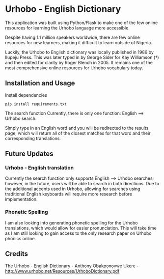 # Urhobo - English Dictionary

This application was built using Python/Flask to make one of the few online resources for learning the Urhobo language more accessible.

Despite having 1.1 million speakers worldwide, there are few online resources for new learners, making it difficult to learn outside of Nigeria.

Luckily, the Urhobo to English dictionary was locally published in 1986 by Ilupeju Press. This was later typed in by George Sider for Kay Williamson (†) and then edited for clarity by Roger Blench in 2005. It remains one of the most comprehensive online resources for Urhobo vocabulary today.

## Installation and Usage

Install dependencies

`pip install requirements.txt`

The search function
Currently, there is only one function: English ==> Urhobo search.

Simply type in an English word and you will be redirected to the results page, which will return all of the closest matches for that word and their corresponding translations.

## Future Updates
### Urhobo - English translation

Currently the search function only supports English ==> Urhobo searches; however, in the future, users will be able to search in both directions. Due to the additional accents used in Urhobo, allowing for searches using traditional English keyboards will require more research before implementation.

### Phonetic Spelling

I am also looking into generating phonetic spelling for the Urhobo translations, which would allow for easier pronunciation. This will take time as I am still looking to gain access to the only research paper on Urhobo phonics online.

## Credits

The Urhobo - English Dictionary - Anthony Obakpọnọvwẹ Ukere - http://www.urhobo.net/Resources/UrhoboDictionary.pdf 